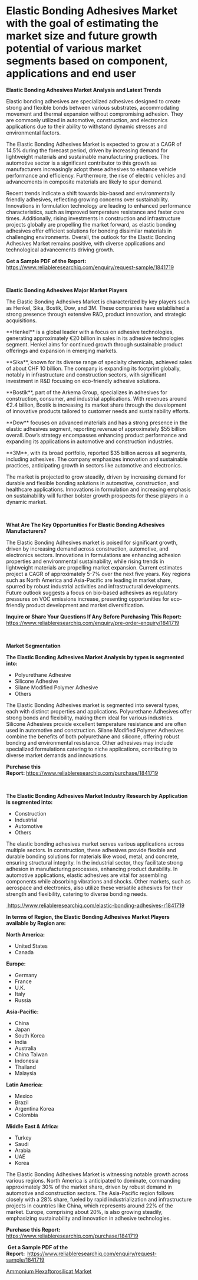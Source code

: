 <p><h1>Elastic Bonding Adhesives Market with the goal of estimating the market size and future growth potential of various market segments based on component, applications and end user</h1></p><p><strong>Elastic Bonding Adhesives Market Analysis and Latest Trends</strong></p>
<p><p>Elastic bonding adhesives are specialized adhesives designed to create strong and flexible bonds between various substrates, accommodating movement and thermal expansion without compromising adhesion. They are commonly utilized in automotive, construction, and electronics applications due to their ability to withstand dynamic stresses and environmental factors.</p><p>The Elastic Bonding Adhesives Market is expected to grow at a CAGR of 14.5% during the forecast period, driven by increasing demand for lightweight materials and sustainable manufacturing practices. The automotive sector is a significant contributor to this growth as manufacturers increasingly adopt these adhesives to enhance vehicle performance and efficiency. Furthermore, the rise of electric vehicles and advancements in composite materials are likely to spur demand.</p><p>Recent trends indicate a shift towards bio-based and environmentally friendly adhesives, reflecting growing concerns over sustainability. Innovations in formulation technology are leading to enhanced performance characteristics, such as improved temperature resistance and faster cure times. Additionally, rising investments in construction and infrastructure projects globally are propelling the market forward, as elastic bonding adhesives offer efficient solutions for bonding dissimilar materials in challenging environments. Overall, the outlook for the Elastic Bonding Adhesives Market remains positive, with diverse applications and technological advancements driving growth.</p></p>
<p><strong>Get a Sample PDF of the Report:&nbsp;</strong> <a href="https://www.reliableresearchiq.com/enquiry/request-sample/1841719?utm_campaign=2449&utm_medium=2&utm_source=Github&utm_content=ia&utm_term=26032025&utm_id=elastic-bonding-adhesives">https://www.reliableresearchiq.com/enquiry/request-sample/1841719</a></p>
<p>&nbsp;</p>
<p><strong>Elastic Bonding Adhesives Major Market Players</strong></p>
<p><p>The Elastic Bonding Adhesives Market is characterized by key players such as Henkel, Sika, Bostik, Dow, and 3M. These companies have established a strong presence through extensive R&D, product innovation, and strategic acquisitions.</p><p>**Henkel** is a global leader with a focus on adhesive technologies, generating approximately €20 billion in sales in its adhesive technologies segment. Henkel aims for continued growth through sustainable product offerings and expansion in emerging markets.</p><p>**Sika**, known for its diverse range of specialty chemicals, achieved sales of about CHF 10 billion. The company is expanding its footprint globally, notably in infrastructure and construction sectors, with significant investment in R&D focusing on eco-friendly adhesive solutions.</p><p>**Bostik**, part of the Arkema Group, specializes in adhesives for construction, consumer, and industrial applications. With revenues around €2.4 billion, Bostik is increasing its market share through the development of innovative products tailored to customer needs and sustainability efforts.</p><p>**Dow** focuses on advanced materials and has a strong presence in the elastic adhesives segment, reporting revenue of approximately $55 billion overall. Dow’s strategy encompasses enhancing product performance and expanding its applications in automotive and construction industries.</p><p>**3M**, with its broad portfolio, reported $35 billion across all segments, including adhesives. The company emphasizes innovation and sustainable practices, anticipating growth in sectors like automotive and electronics.</p><p>The market is projected to grow steadily, driven by increasing demand for durable and flexible bonding solutions in automotive, construction, and healthcare applications. Innovations in formulation and increasing emphasis on sustainability will further bolster growth prospects for these players in a dynamic market.</p></p>
<p>&nbsp;</p>
<p><strong>What Are The Key Opportunities For Elastic Bonding Adhesives Manufacturers?</strong></p>
<p><p>The Elastic Bonding Adhesives market is poised for significant growth, driven by increasing demand across construction, automotive, and electronics sectors. Innovations in formulations are enhancing adhesion properties and environmental sustainability, while rising trends in lightweight materials are propelling market expansion. Current estimates project a CAGR of approximately 5-7% over the next five years. Key regions such as North America and Asia-Pacific are leading in market share, spurred by robust industrial activities and infrastructural developments. Future outlook suggests a focus on bio-based adhesives as regulatory pressures on VOC emissions increase, presenting opportunities for eco-friendly product development and market diversification.</p></p>
<p><strong>Inquire or Share Your Questions If Any Before Purchasing This Report:</strong> <a href="https://www.reliableresearchiq.com/enquiry/pre-order-enquiry/1841719?utm_campaign=2449&utm_medium=2&utm_source=Github&utm_content=ia&utm_term=26032025&utm_id=elastic-bonding-adhesives">https://www.reliableresearchiq.com/enquiry/pre-order-enquiry/1841719</a></p>
<p>&nbsp;</p>
<p><strong>Market Segmentation</strong></p>
<p><strong>The Elastic Bonding Adhesives Market Analysis by types is segmented into:</strong></p>
<p><ul><li>Polyurethane Adhesive</li><li>Silicone Adhesive</li><li>Silane Modified Polymer Adhesive</li><li>Others</li></ul></p>
<p><p>The Elastic Bonding Adhesives market is segmented into several types, each with distinct properties and applications. Polyurethane Adhesives offer strong bonds and flexibility, making them ideal for various industries. Silicone Adhesives provide excellent temperature resistance and are often used in automotive and construction. Silane Modified Polymer Adhesives combine the benefits of both polyurethane and silicone, offering robust bonding and environmental resistance. Other adhesives may include specialized formulations catering to niche applications, contributing to diverse market demands and innovations.</p></p>
<p><strong>Purchase this Report:&nbsp;</strong><a href="https://www.reliableresearchiq.com/purchase/1841719?utm_campaign=2449&utm_medium=2&utm_source=Github&utm_content=ia&utm_term=26032025&utm_id=elastic-bonding-adhesives">https://www.reliableresearchiq.com/purchase/1841719</a></p>
<p>&nbsp;</p>
<p><strong>The Elastic Bonding Adhesives Market Industry Research by Application is segmented into:</strong></p>
<p><ul><li>Construction</li><li>Industrial</li><li>Automotive</li><li>Others</li></ul></p>
<p><p>The elastic bonding adhesives market serves various applications across multiple sectors. In construction, these adhesives provide flexible and durable bonding solutions for materials like wood, metal, and concrete, ensuring structural integrity. In the industrial sector, they facilitate strong adhesion in manufacturing processes, enhancing product durability. In automotive applications, elastic adhesives are vital for assembling components while absorbing vibrations and shocks. Other markets, such as aerospace and electronics, also utilize these versatile adhesives for their strength and flexibility, catering to diverse bonding needs.</p></p>
<p><a href="https://www.reliableresearchiq.com/elastic-bonding-adhesives-r1841719?utm_campaign=2449&utm_medium=2&utm_source=Github&utm_content=ia&utm_term=26032025&utm_id=elastic-bonding-adhesives">&nbsp;https://www.reliableresearchiq.com/elastic-bonding-adhesives-r1841719</a></p>
<p><strong>In terms of Region, the Elastic Bonding Adhesives Market Players available by Region are:</strong></p>
<p>
    <p> <strong> North America: </strong>
        <ul>
            <li>United States</li>
            <li>Canada</li>
        </ul>
        </p> 
    <p> <strong> Europe: </strong>
        <ul>
            <li>Germany</li>
            <li>France</li>
            <li>U.K.</li>
            <li>Italy</li>
            <li>Russia</li>
        </ul>
        </p> 
    <p> <strong> Asia-Pacific: </strong>
        <ul>
            <li>China</li>
            <li>Japan</li>
            <li>South Korea</li>
            <li>India</li>
            <li>Australia</li>
            <li>China Taiwan</li>
            <li>Indonesia</li>
            <li>Thailand</li>
            <li>Malaysia</li>
        </ul>
        </p> 
    <p> <strong> Latin America: </strong>
        <ul>
            <li>Mexico</li>
            <li>Brazil</li>
            <li>Argentina Korea</li>
            <li>Colombia</li>
        </ul>
        </p> 
    <p> <strong> Middle East & Africa: </strong>
        <ul>
            <li>Turkey</li>
            <li>Saudi</li>
            <li>Arabia</li>
            <li>UAE</li>
            <li>Korea</li>
        </ul>
    </p>
    </p>
<p><p>The Elastic Bonding Adhesives Market is witnessing notable growth across various regions. North America is anticipated to dominate, commanding approximately 30% of the market share, driven by robust demand in automotive and construction sectors. The Asia-Pacific region follows closely with a 28% share, fueled by rapid industrialization and infrastructure projects in countries like China, which represents around 22% of the market. Europe, comprising about 20%, is also growing steadily, emphasizing sustainability and innovation in adhesive technologies.</p></p>
<p><strong>Purchase this Report: </strong><a href="https://www.reliableresearchiq.com/purchase/1841719?utm_campaign=2449&utm_medium=2&utm_source=Github&utm_content=ia&utm_term=26032025&utm_id=elastic-bonding-adhesives">https://www.reliableresearchiq.com/purchase/1841719</a></p>
<p>&nbsp;<strong>Get a Sample PDF of the Report:&nbsp;&nbsp;</strong><a href="https://www.reliableresearchiq.com/enquiry/request-sample/1841719?utm_campaign=2449&utm_medium=2&utm_source=Github&utm_content=ia&utm_term=26032025&utm_id=elastic-bonding-adhesives">https://www.reliableresearchiq.com/enquiry/request-sample/1841719</a></p>
<p><strong></strong></p>
<p><p><a href="https://github.com/countpapajwp/Market-Research-Report-List-1/blob/main/ammonium-hexaftorosilicat-market.md?utm_campaign=2449&utm_medium=2&utm_source=Github&utm_content=ia&utm_term=26032025&utm_id=elastic-bonding-adhesives">Ammonium Hexaftorosilicat Market</a></p></p>